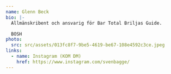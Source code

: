 ```yaml
---
name: Glenn Beck
bio: |-
  Allmänskribent och ansvarig för Bar Total Briljas Guide.

  BOSH
photo:
  src: src/assets/013fc8f7-9be5-4619-be67-108e4592c3ce.jpeg
links:
  - name: Instagram (KOM DM)
    href: https://www.instagram.com/svenbagge/
---
```

